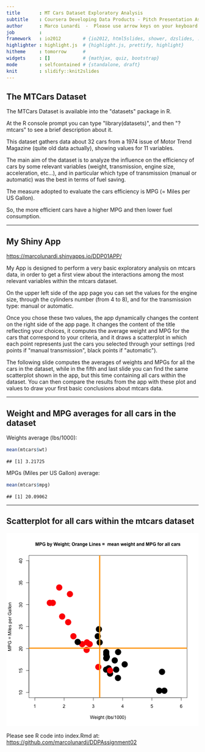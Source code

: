 ```yaml
---
title       : MT Cars Dataset Exploratory Analysis
subtitle    : Coursera Developing Data Products - Pitch Presentation Assignment
author      : Marco Lunardi  -  Please use arrow keys on your keyboard to move through slides, thank you !
job         : 
framework   : io2012        # {io2012, html5slides, shower, dzslides, ...}
highlighter : highlight.js  # {highlight.js, prettify, highlight}
hitheme     : tomorrow      # 
widgets     : []            # {mathjax, quiz, bootstrap}
mode        : selfcontained # {standalone, draft}
knit        : slidify::knit2slides
---
```


## The MTCars Dataset

The MTCars Dataset is available into the "datasets" package in R.

At the R console prompt you can type "library(datasets)", and then "? mtcars" to see a brief description about it.

This dataset gathers data about 32 cars from a 1974 issue of Motor Trend Magazine (quite old data actually), showing values for 11 variables.

The main aim of the dataset is to analyze the influence on the efficiency of cars by some relevant variables (weight, transmission, engine size, acceleration, etc...),
and in particular which type of transmission (manual or automatic) was the best in terms of fuel saving.

The measure adopted to evaluate the cars efficiency is MPG (= Miles per US Gallon).

So, the more efficient cars have a higher MPG and then lower fuel consumption.


---

## My Shiny App

https://marcolunardi.shinyapps.io/DDP01APP/

My App is designed to perform a very basic exploratory analysis on mtcars data, in order to get a first view
about the interactions among the most relevant variables within the mtcars dataset.

On the upper left side of the app page you can set the values for the engine size, through the cylinders number (from 4 to 8), and for the transmission type: manual or automatic.

Once you chose these two values, the app dynamically changes the content on the right side of the app page.
It changes the content of the title reflecting your choices, it computes the average weight and MPG for the cars that correspond to your criteria, and it draws a scatterplot in which each point represents just the cars you selected through your settings (red points if "manual transmission", black points if "automatic").

The following slide computes the averages of weights and MPGs for all the cars in the dataset, while in the fifth and last slide you can find the same scatterplot shown in the app, but this time containing all cars within the dataset. You can then compare the results from the app with these plot and values to draw your first basic conclusions about mtcars data.

---

## Weight and MPG averages for all cars in the dataset



Weights average (lbs/1000):

```r
mean(mtcars$wt)
```

```
## [1] 3.21725
```

MPGs (Miles per US Gallon) average:

```r
mean(mtcars$mpg)
```

```
## [1] 20.09062
```

---

## Scatterplot for all cars within the mtcars dataset

![plot of chunk unnamed-chunk-4](assets/fig/unnamed-chunk-4-1.png) 

Please see R code into index.Rmd at: https://github.com/marcolunardi/DDPAssignment02
